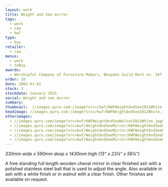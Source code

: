 ```yaml
---
layout: work
title: Weight and See mirror
tags:
  - work
  - caa
  - kwf
type:
  - buy
retailer:
  - caa
menus:
  - work
  - toBuy
awards:
  - Worshipful Company of Furniture Makers, Bespoke Guild Mark no. 347
order: 10
date: 2002-01-01
stock: 3
stockdate: January 2015
social: Weight and see mirror
summary:
thumbnail:  //images.quru.com:/image?src=/kwf/KWFWeightAndSee2012White.jpg&width=175&height=175&fill=%23ffffff&left=0.2267&top=0.0333&right=0.853&bottom=0.967&strip=1
headimage: //images.quru.com:/image?src=/kwf/KWFWeightAndSee2012White.jpg&height=350&left=0.2267&top=0.0333&right=0.853&bottom=0.967&strip=1
otherimages:
  - //images.quru.com/image?src=kwf/KWFWeightAndSeeWalnut2013White.jpg&height=175&width=175&fill=auto&strip=1
  - //images.quru.com/image?src=kwf/WeightAndSeeMirror/KWFWeightAndSeeMirrorThreeAshBlueRed.jpg
  - //images.quru.com/image?src=kwf/WeightAndSeeMirror/KWFWeightAndSeeMirrorBackAndFrontTwiceBueAndRed.jpg
  - //images.quru.com/image?src=kwf/WeightAndSeeMirror/KWFWeightAndSeeMirrorBlueStripe.jpg
  - //images.quru.com/image?src=kwf/WeightAndSeeMirror/KWFWeightAndSeeRed.jpg
---
```

*330mm wide x 590mm deep x 1430mm high*
*(13” x 23&frac14;” x 56&frac14;”)*

A free standing full length wooden cheval mirror in clear finished ash with a polished stainless steel ball that is used to adjust the angle.
Also available in ash with a white finish or in walnut with a clear finish. Other finishes are available on request.
